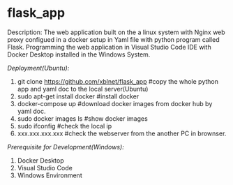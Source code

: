 # flask_app

Description: 
The web application built on the a linux system with Nginx web proxy configued in a docker setup in Yaml file with python program called Flask. 
Programming the web application in Visual Studio Code IDE with Docker Desktop installed in the Windows System.

*Deployment(Ubuntu):*
  1. git clone https://github.com/xblnet/flask_app    #copy the whole python app and yaml doc to the local server(Ubuntu)
  2. sudo apt-get install docker                      #install docker
  3. docker-compose up                                #download docker images from docker hub by yaml doc.
  4. sudo docker images ls                            #show docker images
  5. sudo ifconfig                                    #check the local ip
  6. xxx.xxx.xxx.xxx                                  #check the webserver from the another PC in brownser.

*Prerequisite for Development(Windows):*
  1. Docker Desktop
  2. Visual Studio Code
  3. Windows Environment

